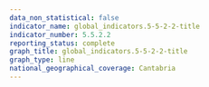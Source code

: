 ```yaml
---
data_non_statistical: false
indicator_name: global_indicators.5-5-2-2-title
indicator_number: 5.5.2.2
reporting_status: complete
graph_title: global_indicators.5-5-2-2-title
graph_type: line
national_geographical_coverage: Cantabria
---
```

